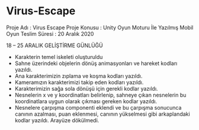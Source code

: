# Virus-Escape

Proje Adı : Virus Escape
Proje Konusu : Unity Oyun Moturu İle Yazılmış Mobil Oyun
Teslim Süresi : 20 Aralık 2020

18 – 25 ARALIK GELİŞTİRME GÜNLÜĞÜ
- Karakterin temel iskeleti oluşturuldu
- Sahne üzerindeki objelerin dönüş animasyonları ve hareket kodları yazıldı.
- Ana karakterimizin zıplama ve koşma kodları yazıldı.
- Kameramızın karakterimizi takip eden kodları yazıldı.
- Karakterimizin sağa sola dönüşü için gerekli kodlar yazıldı. 
- Nesnelerin x ve y koordinatları belirlenip, sahneye çıkan nesnelerin bu koordinatlara uygun olarak çıkması gereken kodlar yazıldı.
- Nesnelere çarpışma componenti eklendi ve bu çarpışma sonucunca canının azalması, puan eklenmesi, canının yükselmesi gibi arkaplandaki kodlar yazıldı. Arayüze dökülmedi.


	
